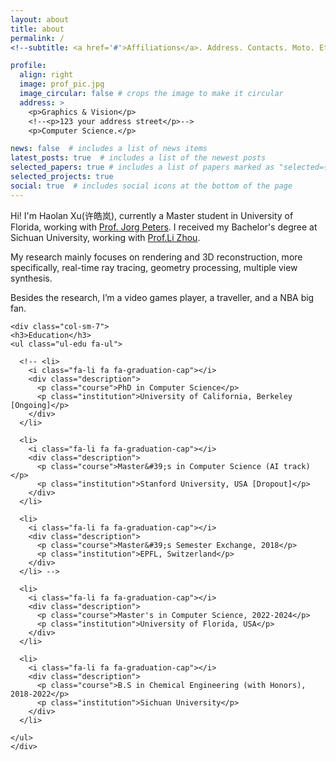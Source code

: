 ```yaml
---
layout: about
title: about
permalink: /
<!--subtitle: <a href='#'>Affiliations</a>. Address. Contacts. Moto. Etc. -->

profile:
  align: right
  image: prof_pic.jpg
  image_circular: false # crops the image to make it circular
  address: >
    <p>Graphics & Vision</p>
    <!--<p>123 your address street</p>-->
    <p>Computer Science.</p>

news: false  # includes a list of news items
latest_posts: true  # includes a list of the newest posts
selected_papers: true # includes a list of papers marked as "selected={true}"
selected_projects: true 
social: true  # includes social icons at the bottom of the page
---
```




Hi! I'm Haolan Xu(许皓岚), currently a Master student in University of Florida, working with [Prof. Jorg Peters](https://www.cise.ufl.edu/~jorg/). I received my Bachelor's degree at Sichuan University, working with [Prof.Li Zhou](https://ce.scu.edu.cn/info/1092/4061.htm).

My research mainly focuses on rendering and 3D reconstruction, more specifically, real-time ray tracing, geometry processing, multiple view synthesis.

Besides the research, I’m a video games player, a traveller, and a NBA big fan.

    <div class="col-sm-7">
    <h3>Education</h3>
    <ul class="ul-edu fa-ul">
    
      <!-- <li>
        <i class="fa-li fa fa-graduation-cap"></i>
        <div class="description">
          <p class="course">PhD in Computer Science</p>
          <p class="institution">University of California, Berkeley [Ongoing]</p>
        </div>
      </li>
    
      <li>
        <i class="fa-li fa fa-graduation-cap"></i>
        <div class="description">
          <p class="course">Master&#39;s in Computer Science (AI track)</p>
          <p class="institution">Stanford University, USA [Dropout]</p>
        </div>
      </li>
    
      <li>
        <i class="fa-li fa fa-graduation-cap"></i>
        <div class="description">
          <p class="course">Master&#39;s Semester Exchange, 2018</p>
          <p class="institution">EPFL, Switzerland</p>
        </div>
      </li> -->
    
      <li>
        <i class="fa-li fa fa-graduation-cap"></i>
        <div class="description">
          <p class="course">Master's in Computer Science, 2022-2024</p>
          <p class="institution">University of Florida, USA</p>
        </div>
      </li>
    
      <li>
        <i class="fa-li fa fa-graduation-cap"></i>
        <div class="description">
          <p class="course">B.S in Chemical Engineering (with Honors), 2018-2022</p>
          <p class="institution">Sichuan University</p>
        </div>
      </li>
    
    </ul>
    </div>
